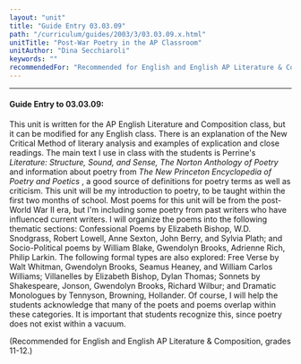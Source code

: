 ```yaml
---
layout: "unit"
title: "Guide Entry 03.03.09"
path: "/curriculum/guides/2003/3/03.03.09.x.html"
unitTitle: "Post-War Poetry in the AP Classroom"
unitAuthor: "Dina Secchiaroli"
keywords: ""
recommendedFor: "Recommended for English and English AP Literature & Composition, grades 11-12."
---
```

<body>
<hr/>
 <h4>
  Guide Entry to 03.03.09:
 </h4>
 <p>
  This unit is written for the AP English Literature and Composition class, but it can be modified for any English class.  There is an explanation of the New Critical Method of literary analysis and examples of explication and close readings.  The main text I use in class with the students is Perrine's
  <i>
   Literature:
  </i>
  <i>
   Structure, Sound, and Sense, The Norton Anthology of Poetry
  </i>
  and information about poetry from
  <i>
   The New Princeton Encyclopedia of Poetry and Poetics
  </i>
  , a good source of definitions for poetry terms as well as criticism.  This unit will be my introduction to poetry, to be taught within the first two months of school.  Most poems for this unit will be from the post-World War II era, but I'm including some poetry from past writers who have influenced current writers.  I will organize the poems into the following thematic sections: Confessional Poems by Elizabeth Bishop, W.D. Snodgrass, Robert Lowell, Anne Sexton, John Berry, and Sylvia Plath; and Socio-Political poems by William Blake, Gwendolyn Brooks, Adrienne Rich, Philip Larkin.  The following formal types are also explored: Free Verse by Walt Whitman, Gwendolyn Brooks, Seamus Heaney, and William Carlos Williams; Villanelles by Elizabeth Bishop, Dylan Thomas;  Sonnets by Shakespeare, Jonson, Gwendolyn Brooks, Richard Wilbur; and Dramatic Monologues by Tennyson, Browning, Hollander.  Of course, I will help the students acknowledge that many of the poets and poems overlap within these categories.  It is important that students recognize this, since poetry does not exist within a vacuum.
 </p>
<p>
  (Recommended for English and English AP Literature &amp; Composition, grades 11-12.)
 </p>

</body>